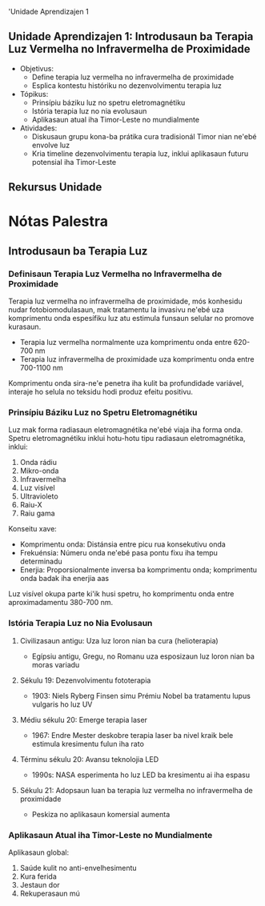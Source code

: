 'Unidade Aprendizajen 1

## Unidade Aprendizajen 1: Introdusaun ba Terapia Luz Vermelha no Infravermelha de Proximidade
- Objetivus:
  * Define terapia luz vermelha no infravermelha de proximidade
  * Esplica kontestu históriku no dezenvolvimentu terapia luz
- Tópikus:
  * Prinsípiu báziku luz no spetru eletromagnétiku
  * Istória terapia luz no nia evolusaun
  * Aplikasaun atual iha Timor-Leste no mundialmente
- Atividades:
  * Diskusaun grupu kona-ba prátika cura tradisionál Timor nian ne'ebé envolve luz
  * Kria timeline dezenvolvimentu terapia luz, inklui aplikasaun futuru potensial iha Timor-Leste

## Rekursus Unidade

# Nótas Palestra

## Introdusaun ba Terapia Luz

### Definisaun Terapia Luz Vermelha no Infravermelha de Proximidade

Terapia luz vermelha no infravermelha de proximidade, mós konhesidu nudar fotobiomodulasaun, mak tratamentu la invasivu ne'ebé uza komprimentu onda espesífiku luz atu estimula funsaun selular no promove kurasaun. 

- Terapia luz vermelha normalmente uza komprimentu onda entre 620-700 nm
- Terapia luz infravermelha de proximidade uza komprimentu onda entre 700-1100 nm

Komprimentu onda sira-ne'e penetra iha kulit ba profundidade variável, interaje ho selula no teksidu hodi produz efeitu positivu.

### Prinsípiu Báziku Luz no Spetru Eletromagnétiku

Luz mak forma radiasaun eletromagnétika ne'ebé viaja iha forma onda. Spetru eletromagnétiku inklui hotu-hotu tipu radiasaun eletromagnétika, inklui:

1. Onda rádiu
2. Mikro-onda
3. Infravermelha
4. Luz visível
5. Ultravioleto
6. Raiu-X
7. Raiu gama

Konseitu xave:
- Komprimentu onda: Distánsia entre picu rua konsekutivu onda
- Frekuénsia: Númeru onda ne'ebé pasa pontu fixu iha tempu determinadu
- Enerjia: Proporsionalmente inversa ba komprimentu onda; komprimentu onda badak iha enerjia aas

Luz visível okupa parte ki'ik husi spetru, ho komprimentu onda entre aproximadamentu 380-700 nm.

### Istória Terapia Luz no Nia Evolusaun

1. Civilizasaun antigu: Uza luz loron nian ba cura (helioterapia)
   - Egípsiu antigu, Gregu, no Romanu uza esposizaun luz loron nian ba moras variadu

2. Sékulu 19: Dezenvolvimentu fototerapia
   - 1903: Niels Ryberg Finsen simu Prémiu Nobel ba tratamentu lupus vulgaris ho luz UV

3. Médiu sékulu 20: Emerge terapia laser
   - 1967: Endre Mester deskobre terapia laser ba nivel kraik bele estimula kresimentu fulun iha rato

4. Términu sékulu 20: Avansu teknolojia LED
   - 1990s: NASA esperimenta ho luz LED ba kresimentu ai iha espasu

5. Sékulu 21: Adopsaun luan ba terapia luz vermelha no infravermelha de proximidade
   - Peskiza no aplikasaun komersial aumenta

### Aplikasaun Atual iha Timor-Leste no Mundialmente

Aplikasaun global:
1. Saúde kulit no anti-envelhesimentu
2. Kura ferida
3. Jestaun dor
4. Rekuperasaun mú